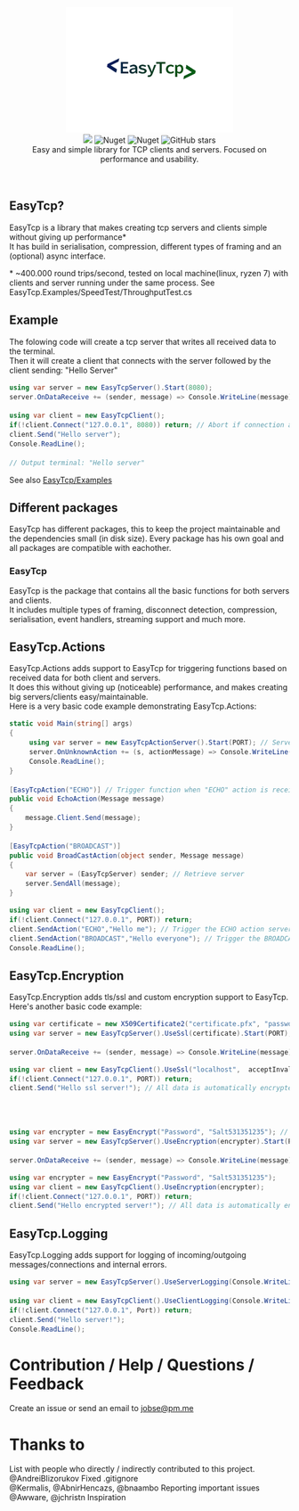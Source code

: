 <p align="center">
  <img src="icon.png" width="300px">
  <br/>
  <img src="https://img.shields.io/badge/License-MIT-green.svg">
  <img alt="Nuget" src="https://img.shields.io/nuget/v/EasyTcp">
  <img alt="Nuget" src="https://img.shields.io/nuget/dt/EasyTcp">
  <img alt="GitHub stars" src="https://img.shields.io/github/stars/job79/EasyTcp">
  <br/>
  Easy and simple library for TCP clients and servers. Focused on performance and usability.
  <br/><br/><br/>
</p>

## EasyTcp?
EasyTcp is a library that makes creating tcp servers and clients simple without giving up performance* <br/> 
It has build in serialisation, compression, different types of framing and an (optional) async interface.

\* ~400.000 round trips/second, tested on local machine(linux, ryzen 7) with clients and server running under the same process. See EasyTcp.Examples/SpeedTest/ThroughputTest.cs

## Example
The folowing code will create a tcp server that writes all received data to the terminal. <br/>
Then it will create a client that connects with the server followed by the client sending: "Hello Server"
```cs
using var server = new EasyTcpServer().Start(8080);
server.OnDataReceive += (sender, message) => Console.WriteLine(message);

using var client = new EasyTcpClient();
if(!client.Connect("127.0.0.1", 8080)) return; // Abort if connection attempt failed
client.Send("Hello server");
Console.ReadLine();

// Output terminal: "Hello server"
```
See also [EasyTcp/Examples](https://github.com/Job79/EasyTcp/tree/master/EasyTcp3/EasyTcp3.Examples)

## Different packages
EasyTcp has different packages, this to keep the project maintainable and the dependencies small (in disk size).
Every package has his own goal and all packages are compatible with eachother.

### EasyTcp
EasyTcp is the package that contains all the basic functions for both servers and clients. <br/>
It includes multiple types of framing, disconnect detection, compression, serialisation, event handlers, streaming support and much more.

## EasyTcp.Actions
EasyTcp.Actions adds support to EasyTcp for triggering functions based on received data for both client and servers. <br/>
It does this without giving up (noticeable) performance, and makes creating big servers/clients easy/maintainable. <br/>
Here is a very basic code example demonstrating EasyTcp.Actions:
```cs
static void Main(string[] args)
{
     using var server = new EasyTcpActionServer().Start(PORT); // Server automatically detects all action methods within the current assembly
     server.OnUnknownAction += (s, actionMessage) => Console.WriteLine("Unknown action received");
     Console.ReadLine();
}

[EasyTcpAction("ECHO")] // Trigger function when "ECHO" action is received
public void EchoAction(Message message)
{
    message.Client.Send(message);
}

[EasyTcpAction("BROADCAST")]
public void BroadCastAction(object sender, Message message)
{
    var server = (EasyTcpServer) sender; // Retrieve server
    server.SendAll(message);
}
```

```cs
using var client = new EasyTcpClient();
if(!client.Connect("127.0.0.1", PORT)) return; 
client.SendAction("ECHO","Hello me"); // Trigger the ECHO action server side
client.SendAction("BROADCAST","Hello everyone"); // Trigger the BROADCAST action server side
Console.ReadLine();
```

## EasyTcp.Encryption
EasyTcp.Encryption adds tls/ssl and custom encryption support to EasyTcp. <br/>
Here's another basic code example:
```cs
using var certificate = new X509Certificate2("certificate.pfx", "password"); // Load ssl certificate
using var server = new EasyTcpServer().UseSsl(certificate).Start(PORT); // Use ssl for all incoming / outgoing messages

server.OnDataReceive += (sender, message) => Console.WriteLine(message); // Message is automatically decrypted
```
```cs
using var client = new EasyTcpClient().UseSsl("localhost",  acceptInvalidCertificates: true); // "localhost" = server domain
if(!client.Connect("127.0.0.1", PORT)) return;
client.Send("Hello ssl server!"); // All data is automatically encrypted
```
<br/><br/>
```cs
using var encrypter = new EasyEncrypt("Password", "Salt531351235"); // Encryption library used by EasyTcp, default = AES encryption. 
using var server = new EasyTcpServer().UseEncryption(encrypter).Start(PORT);  // Use encryption for all incoming / outgoing messages

server.OnDataReceive += (sender, message) => Console.WriteLine(message); // Message is automatically decrypted
```
```cs
using var encrypter = new EasyEncrypt("Password", "Salt531351235");
using var client = new EasyTcpClient().UseEncryption(encrypter); 
if(!client.Connect("127.0.0.1", PORT)) return;
client.Send("Hello encrypted server!"); // All data is automatically encrypted
```

## EasyTcp.Logging
EasyTcp.Logging adds support for logging of incoming/outgoing messages/connections and internal errors.
```cs
using var server = new EasyTcpServer().UseServerLogging(Console.WriteLine).Start(Port);

using var client = new EasyTcpClient().UseClientLogging(Console.WriteLine);
if(!client.Connect("127.0.0.1", Port)) return;
client.Send("Hello server!");
Console.ReadLine();      
```

# Contribution / Help / Questions / Feedback
Create an issue or send an email to jobse@pm.me

# Thanks to
List with people who directly / indirectly contributed to this project.<br/>
@AndreiBlizorukov Fixed .gitignore<br/>
@Kermalis, @AbnirHencazs, @bnaambo Reporting important issues<br/>
@Awware, @jchristn Inspiration<br/>
